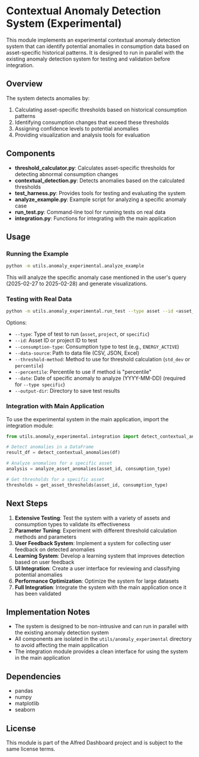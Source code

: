 # Contextual Anomaly Detection System (Experimental)

This module implements an experimental contextual anomaly detection system that can identify potential anomalies in consumption data based on asset-specific historical patterns. It is designed to run in parallel with the existing anomaly detection system for testing and validation before integration.

## Overview

The system detects anomalies by:

1. Calculating asset-specific thresholds based on historical consumption patterns
2. Identifying consumption changes that exceed these thresholds
3. Assigning confidence levels to potential anomalies
4. Providing visualization and analysis tools for evaluation

## Components

- **threshold_calculator.py**: Calculates asset-specific thresholds for detecting abnormal consumption changes
- **contextual_detection.py**: Detects anomalies based on the calculated thresholds
- **test_harness.py**: Provides tools for testing and evaluating the system
- **analyze_example.py**: Example script for analyzing a specific anomaly case
- **run_test.py**: Command-line tool for running tests on real data
- **integration.py**: Functions for integrating with the main application

## Usage

### Running the Example

```bash
python -m utils.anomaly_experimental.analyze_example
```

This will analyze the specific anomaly case mentioned in the user's query (2025-02-27 to 2025-02-28) and generate visualizations.

### Testing with Real Data

```bash
python -m utils.anomaly_experimental.run_test --type asset --id <asset_id> --consumption-type <consumption_type>
```

Options:
- `--type`: Type of test to run (`asset`, `project`, or `specific`)
- `--id`: Asset ID or project ID to test
- `--consumption-type`: Consumption type to test (e.g., `ENERGY_ACTIVE`)
- `--data-source`: Path to data file (CSV, JSON, Excel)
- `--threshold-method`: Method to use for threshold calculation (`std_dev` or `percentile`)
- `--percentile`: Percentile to use if method is "percentile"
- `--date`: Date of specific anomaly to analyze (YYYY-MM-DD) (required for `--type specific`)
- `--output-dir`: Directory to save test results

### Integration with Main Application

To use the experimental system in the main application, import the integration module:

```python
from utils.anomaly_experimental.integration import detect_contextual_anomalies, analyze_asset_anomalies, get_asset_thresholds

# Detect anomalies in a DataFrame
result_df = detect_contextual_anomalies(df)

# Analyze anomalies for a specific asset
analysis = analyze_asset_anomalies(asset_id, consumption_type)

# Get thresholds for a specific asset
thresholds = get_asset_thresholds(asset_id, consumption_type)
```

## Next Steps

1. **Extensive Testing**: Test the system with a variety of assets and consumption types to validate its effectiveness
2. **Parameter Tuning**: Experiment with different threshold calculation methods and parameters
3. **User Feedback System**: Implement a system for collecting user feedback on detected anomalies
4. **Learning System**: Develop a learning system that improves detection based on user feedback
5. **UI Integration**: Create a user interface for reviewing and classifying potential anomalies
6. **Performance Optimization**: Optimize the system for large datasets
7. **Full Integration**: Integrate the system with the main application once it has been validated

## Implementation Notes

- The system is designed to be non-intrusive and can run in parallel with the existing anomaly detection system
- All components are isolated in the `utils/anomaly_experimental` directory to avoid affecting the main application
- The integration module provides a clean interface for using the system in the main application

## Dependencies

- pandas
- numpy
- matplotlib
- seaborn

## License

This module is part of the Alfred Dashboard project and is subject to the same license terms. 